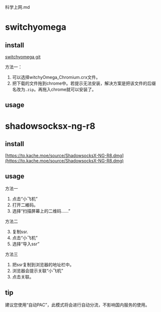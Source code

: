 科学上网.md

# switchyomega

## install

[switchyomega git](https://github.com/FelisCatus/SwitchyOmega/releases)

方法一：

1. 可以选择witchyOmega_Chromium.crx文件。
2. 把下载的文件拖到chrome中。若提示无法安装，解决方案是把该文件的后缀名改为`.zip`。再拖入chrome就可以安装了。

## usage

# shadowsocksx-ng-r8

## install

[https://to.kache.moe/source/ShadowsocksX-NG-R8.dmg](https://to.kache.moe/source/ShadowsocksX-NG-R8.dmg)

## usage

方法一

1. 点击“小飞机”
2. 打开二維码。
3. 选择“扫描屏幕上的二维码……”

方法二

3. 复制ssr.
1. 点击“小飞机”
3. 选择“导入ssr”

方法三

1. 把ssr复制到浏览器的地址栏中。
2. 浏览器会提示关联“小飞机”
3. 点击关联。

## tip

建议您使用“自动PAC”，此模式将会进行自动分流，不影响国内服务的使用。
